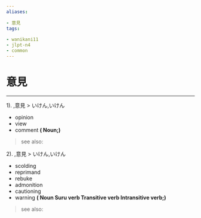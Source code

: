 ```yaml
---
aliases:
    
- 意見
tags:
    
- wanikani11
- jlpt-n4
- common
---
```


# 意見
---
1).
,意見 > いけん,いけん

- opinion
- view
- comment
**( Noun;)**
> see also: 
            
2).
,意見 > いけん,いけん

- scolding
- reprimand
- rebuke
- admonition
- cautioning
- warning
**( Noun Suru verb Transitive verb Intransitive verb;)**
> see also: 
            